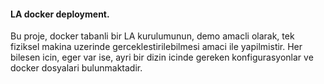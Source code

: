 #### LA docker deployment.

Bu proje, docker tabanli bir LA kurulumunun, demo amacli olarak, tek fiziksel makina uzerinde gerceklestirilebilmesi amaci ile yapilmistir. 
Her bilesen icin, eger var ise, ayri bir dizin icinde gereken konfigurasyonlar ve docker dosyalari bulunmaktadir.


